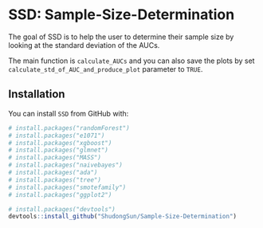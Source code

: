 # SSD: Sample-Size-Determination

The goal of SSD is to help the user to determine their sample size by looking at the standard deviation of the AUCs. 

The main function is `calculate_AUCs` and you can also save the plots by set `calculate_std_of_AUC_and_produce_plot` parameter to `TRUE`.


## Installation

You can install `SSD` from GitHub with:


``` r
# install.packages("randomForest")
# install.packages("e1071")
# install.packages("xgboost")
# install.packages("glmnet")
# install.packages("MASS")
# install.packages("naivebayes")
# install.packages("ada")
# install.packages("tree")
# install.packages("smotefamily")
# install.packages("ggplot2")

# install.packages("devtools")
devtools::install_github("ShudongSun/Sample-Size-Determination")
```
<br>
